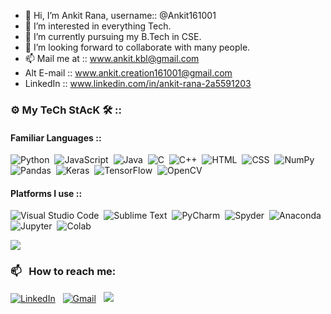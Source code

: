 - 👋 Hi, I’m Ankit Rana, username:: @Ankit161001 
- 👀 I’m interested in everything Tech.
- 🌱 I’m currently pursuing my B.Tech in CSE.
- 💞️ I’m looking forward to collaborate with many people.
- 📫 Mail me at :: www.ankit.kbl@gmail.com
- Alt E-mail :: www.ankit.creation161001@gmail.com
- LinkedIn :: www.linkedin.com/in/ankit-rana-2a5591203

### ⚙ My TeCh StAcK 🛠 ::

#### Familiar Languages ::

![Python](https://img.shields.io/badge/-Python-05122A?style=flat&logo=python)&nbsp;
![JavaScript](https://img.shields.io/badge/-JavaScript-05122A?style=flat&logo=javascript)&nbsp;
![Java](https://img.shields.io/badge/-Java-05122A?style=flat&logo=Java&logoColor=FFA518)&nbsp;
![C](https://img.shields.io/badge/-C-05122A?style=flat&logo=C&logoColor=A8B9CC)&nbsp;
![C++](https://img.shields.io/badge/-C++-05122A?style=flat&logo=C%2B%2B&logoColor=00599C)&nbsp;
![HTML](https://img.shields.io/badge/-HTML-05122A?style=flat&logo=HTML5)&nbsp;
![CSS](https://img.shields.io/badge/-CSS-05122A?style=flat&logo=CSS3&logoColor=1572B6)&nbsp;
![NumPy](https://img.shields.io/badge/numpy%20-%23013243.svg?&style=flat&logo=numpy&logoColor=white)&nbsp;
![Pandas](https://img.shields.io/badge/pandas%20-%23150458.svg?&style=flat&logo=pandas&logoColor=white)&nbsp;
![Keras](https://img.shields.io/badge/keras%20-%23150458.svg?&style=flat&logo=keras&logoColor=white)&nbsp;
![TensorFlow](https://img.shields.io/badge/-tensorflow-E72901?style=flat&logo=tensorflow&logoColor=green)&nbsp;
![OpenCV](https://img.shields.io/badge/-opencv-E72901?style=flat&logo=opencv&logoColor=green)&nbsp;

#### Platforms I use ::

![Visual Studio Code](https://img.shields.io/badge/-Visual%20Studio%20Code-510B69?flat&logo=visual-studio-code&logoColor=007ACC)&nbsp;
![Sublime Text](https://img.shields.io/badge/-sublimetext-E72901?style=flat&logo=sublimetext&logoColor=green)&nbsp;
![PyCharm](https://img.shields.io/badge/-pycharm-E72901?style=flat&logo=pycharm&logoColor=green)&nbsp;
![Spyder](https://img.shields.io/badge/-spyderide-E72901?style=flat&logo=spyderide&logoColor=green)&nbsp;
![Anaconda](https://img.shields.io/badge/-Anaconda-E72901?style=flat&logo=Anaconda&logoColor=green)&nbsp;
![Jupyter](https://img.shields.io/badge/-jupyter-E72901?style=flat&logo=jupyter&logoColor=green)&nbsp;
![Colab](https://img.shields.io/badge/-googlecolab-E72901?style=flat&logo=googlecolab&logoColor=green)&nbsp;

<img src = "https://github-readme-stats.vercel.app/api?username=Ankit161001&&show_icons=true&title_color=cc33ff&icon_color=33ccff&text_color=00cc66&bg_color=333333" />

### 📫 &nbsp; How to reach me:


<a href="https://www.linkedin.com/in/abhishek-singh-dhadwal/"><img alt="LinkedIn" src="https://img.shields.io/badge/linkedin%20-%230077B5.svg?&style=flat&logo=linkedin&logoColor=white"/></a> &nbsp;
<a href="mailto:dhadwal1507@gmail.com"><img alt="Gmail" src="https://img.shields.io/badge/Gmail-D14836?style=flat&logo=gmail&logoColor=white" /></a> &nbsp;
<a href="https://instagram.com/abhi_1507"><img src="https://img.shields.io/badge/-@abhi__1507_-E4405F?style=flat&logo=Instagram&logoColor=white"/></a> &nbsp;
<!---
Ankit161001/Ankit161001 is a ✨ special ✨ repository because its `README.md` (this file) appears on your GitHub profile.
You can click the Preview link to take a look at your changes.
--->
